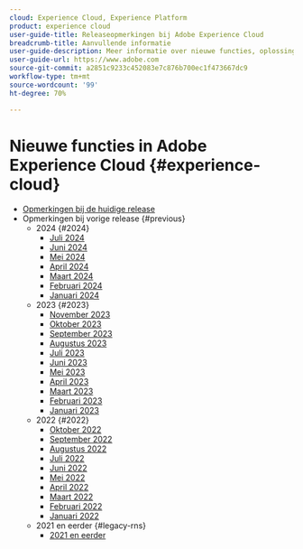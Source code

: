 ```yaml
---
cloud: Experience Cloud, Experience Platform
product: experience cloud
user-guide-title: Releaseopmerkingen bij Adobe Experience Cloud
breadcrumb-title: Aanvullende informatie
user-guide-description: Meer informatie over nieuwe functies, oplossingen en belangrijke kennisgevingen in Adobe Experience Cloud en Experience Platform.
user-guide-url: https://www.adobe.com
source-git-commit: a2851c9233c452083e7c876b700ec1f473667dc9
workflow-type: tm+mt
source-wordcount: '99'
ht-degree: 70%

---
```



# Nieuwe functies in Adobe Experience Cloud {#experience-cloud}

+ [Opmerkingen bij de huidige release](current.md)
+ Opmerkingen bij vorige release {#previous}
   + 2024 {#2024}
      + [Juli 2024](c-legacy-releases/2024/07172024.md)
      + [Juni 2024](c-legacy-releases/2024/06122024.md)
      + [Mei 2024](c-legacy-releases/2024/05152024.md)
      + [April 2024](c-legacy-releases/2024/04172024.md)
      + [ Maart 2024 ](c-legacy-releases/2024/03132024.md)
      + [Februari 2024](c-legacy-releases/2024/02142024.md)
      + [Januari 2024](c-legacy-releases/2024/01112024.md)
   + 2023 {#2023}
      + [November 2023](c-legacy-releases/2023/10252023.md)
      + [Oktober 2023](c-legacy-releases/2023/10042023.md)
      + [September 2023](c-legacy-releases/2023/09132023.md)
      + [ Augustus 2023 ](c-legacy-releases/2023/08092023.md)
      + [Juli 2023](c-legacy-releases/2023/07122023.md)
      + [Juni 2023](c-legacy-releases/2023/06072023.md)
      + [Mei 2023](c-legacy-releases/2023/05102023.md)
      + [April 2023](c-legacy-releases/2023/04122023.md)
      + [Maart 2023](c-legacy-releases/2023/03082023.md)
      + [Februari 2023](c-legacy-releases/2023/02082023.md)
      + [Januari 2023](c-legacy-releases/2023/01112023.md)
   + 2022 {#2022}
      + [Oktober 2022](c-legacy-releases/2022/10052022.md)
      + [September 2022](c-legacy-releases/2022/09072022.md)
      + [ Augustus 2022 ](c-legacy-releases/2022/08172022.md)
      + [ Juli 2022 ](c-legacy-releases/2022/07202022.md)
      + [Juni 2022](c-legacy-releases/2022/06152022.md)
      + [Mei 2022](c-legacy-releases/2022/05182022.md)
      + [April 2022](c-legacy-releases/2022/04202022.md)
      + [Maart 2022](c-legacy-releases/2022/03232022.md)
      + [Februari 2022](c-legacy-releases/2022/02162022.md)
      + [Januari 2022](c-legacy-releases/2022/01192022.md)
   + 2021 en eerder {#legacy-rns}
      + [2021 en eerder](c-legacy-releases/2022-earlier.md)